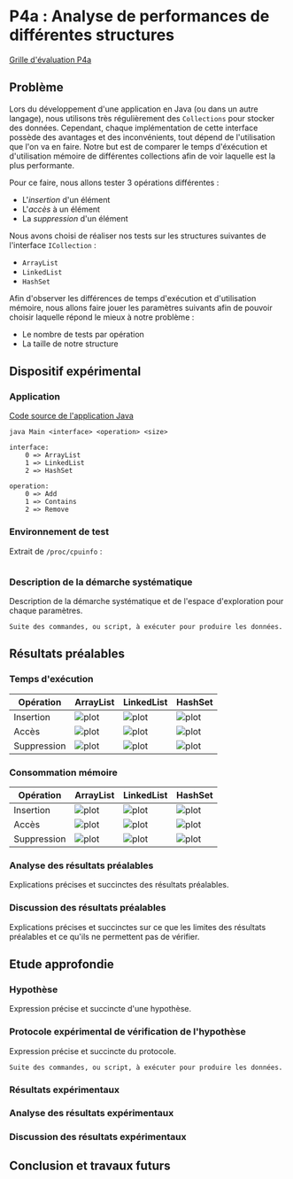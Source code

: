 # P4a : Analyse de performances de différentes structures

[Grille d'évaluation P4a](https://docs.google.com/spreadsheets/d/1Ki0FJpb8fR_yDCS4hYwoEPKs_Ap4UxTZ5MOpkdj0GVU/edit#gid=0)

## Problème

Lors du développement d'une application en Java (ou dans un autre langage), nous utilisons très régulièrement des `Collections` pour stocker des données. Cependant, chaque implémentation de cette interface possède des avantages et des inconvénients, tout dépend de l'utilisation que l'on va en faire.
Notre but est de comparer le temps d'éxécution et d'utilisation mémoire de différentes collections afin de voir laquelle est la plus performante.

Pour ce faire, nous allons tester 3 opérations différentes :
- L'*insertion* d'un élément
- L'*accès* à un élément
- La *suppression* d'un élément

Nous avons choisi de réaliser nos tests sur les structures suivantes de l'interface `ICollection` :
- `ArrayList`
- `LinkedList`
- `HashSet`

Afin d'observer les différences de temps d'exécution et d'utilisation mémoire, nous allons faire jouer les paramètres suivants afin
de pouvoir choisir laquelle répond le mieux à notre problème :
- Le nombre de tests par opération
- La taille de notre structure

## Dispositif expérimental

### Application

[Code source de l'application Java](chemin)

```
java Main <interface> <operation> <size>
```
```
interface:
    0 => ArrayList
    1 => LinkedList
    2 => HashSet

operation:
    0 => Add
    1 => Contains
    2 => Remove
 ```

### Environnement de test

Extrait de `/proc/cpuinfo` :
```
```

### Description de la démarche systématique

Description de la démarche systématique et de l'espace d'exploration pour chaque paramètres.

```
Suite des commandes, ou script, à exécuter pour produire les données.
```

## Résultats préalables

### Temps d'exécution

| Opération            | ArrayList                 | LinkedList                | HashSet                   |
|----------------------|---------------------------|---------------------------|---------------------------|
| Insertion            | ![plot](path/to/plot.png) | ![plot](path/to/plot.png) | ![plot](path/to/plot.png) |
| Accès                | ![plot](path/to/plot.png) | ![plot](path/to/plot.png) | ![plot](path/to/plot.png) |
| Suppression          | ![plot](path/to/plot.png) | ![plot](path/to/plot.png) | ![plot](path/to/plot.png) |

### Consommation mémoire

| Opération            | ArrayList                 | LinkedList                | HashSet                   |
|----------------------|---------------------------|---------------------------|---------------------------|
| Insertion            | ![plot](path/to/plot.png) | ![plot](path/to/plot.png) | ![plot](path/to/plot.png) |
| Accès                | ![plot](path/to/plot.png) | ![plot](path/to/plot.png) | ![plot](path/to/plot.png) |
| Suppression          | ![plot](path/to/plot.png) | ![plot](path/to/plot.png) | ![plot](path/to/plot.png) |

### Analyse des résultats préalables

Explications précises et succinctes des résultats préalables.

### Discussion des résultats préalables

Explications précises et succinctes sur ce que les limites des résultats
préalables et ce qu'ils ne permettent pas de vérifier.

## Etude approfondie

### Hypothèse

Expression précise et succincte d'une hypothèse.

### Protocole expérimental de vérification de l'hypothèse

Expression précise et succincte du protocole.

```
Suite des commandes, ou script, à exécuter pour produire les données.
```

### Résultats expérimentaux

### Analyse des résultats expérimentaux

### Discussion des résultats expérimentaux

## Conclusion et travaux futurs
